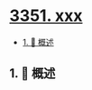 # [3351. xxx](https://github.com/Tdahuyou/TNotes.leetcode/tree/main/notes/3351.%20xxx)

<!-- region:toc -->

- [1. 📝 概述](#1--概述)

<!-- endregion:toc -->

## 1. 📝 概述
